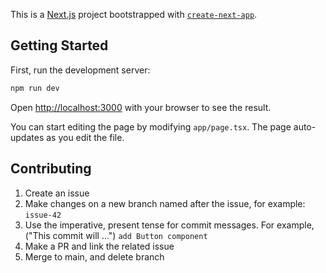 This is a [Next.js](https://nextjs.org/) project bootstrapped with [`create-next-app`](https://github.com/vercel/next.js/tree/canary/packages/create-next-app).

## Getting Started

First, run the development server:

```bash
npm run dev
```

Open [http://localhost:3000](http://localhost:3000) with your browser to see the result.

You can start editing the page by modifying `app/page.tsx`. The page auto-updates as you edit the file.

## Contributing
1. Create an issue
2. Make changes on a new branch named after the issue, for example: `issue-42`
3. Use the imperative, present tense for commit messages. For example, ("This commit will ...") `add Button component`
4. Make a PR and link the related issue
5. Merge to main, and delete branch
